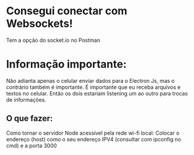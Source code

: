 # Consegui conectar com Websockets!

Tem a opção do socket.io no Postman

# Informação importante:

Não adianta apenas o celular enviar dados para
o Electron Js, mas o contrário também é importante.
É importante que eu receba arquivos e textos no celular.
Então os dois estariam listening um ao outro para trocas de
informações.

## O que fazer:

Como tornar o servidor Node acessível
pela rede wi-fi local:
Colocar o endereço (host) como o seu endereço
IPV4 (consultar com ipconfig no cmd)
e a porta 3000
